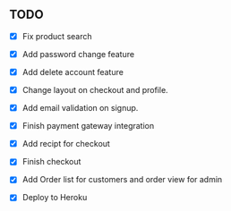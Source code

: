 ## TODO

- [x] Fix product search 
- [x] Add password change feature
- [x] Add delete account feature
- [x] Change layout on checkout and profile.
- [x] Add email validation on signup.
- [x] Finish payment gateway integration
- [X] Add recipt for checkout
- [x] Finish checkout
- [x] Add Order list for customers and order view for admin
- [x] Deploy to Heroku
 

